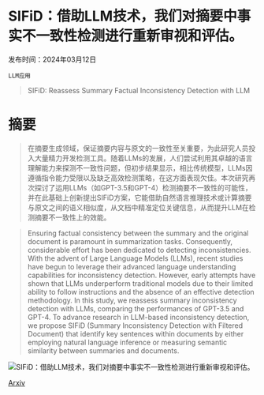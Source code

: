 # SIFiD：借助LLM技术，我们对摘要中事实不一致性检测进行重新审视和评估。

发布时间：2024年03月12日

`LLM应用`

> SIFiD: Reassess Summary Factual Inconsistency Detection with LLM

# 摘要

> 在摘要生成领域，保证摘要内容与原文的一致性至关重要，为此研究人员投入大量精力开发检测工具。随着LLMs的发展，人们尝试利用其卓越的语言理解能力来探测不一致性问题，但初步结果显示，相比传统模型，LLMs因遵循指令能力受限以及缺乏高效检测策略，在这方面表现欠佳。本次研究再次探讨了运用LLMs（如GPT-3.5和GPT-4）检测摘要不一致性的可能性，并在此基础上创新提出SIFiD方案，它能借助自然语言推理技术或计算摘要与原文之间的语义相似度，从文档中精准定位关键信息，从而提升LLM在检测摘要不一致性上的效能。

> Ensuring factual consistency between the summary and the original document is paramount in summarization tasks. Consequently, considerable effort has been dedicated to detecting inconsistencies. With the advent of Large Language Models (LLMs), recent studies have begun to leverage their advanced language understanding capabilities for inconsistency detection. However, early attempts have shown that LLMs underperform traditional models due to their limited ability to follow instructions and the absence of an effective detection methodology. In this study, we reassess summary inconsistency detection with LLMs, comparing the performances of GPT-3.5 and GPT-4. To advance research in LLM-based inconsistency detection, we propose SIFiD (Summary Inconsistency Detection with Filtered Document) that identify key sentences within documents by either employing natural language inference or measuring semantic similarity between summaries and documents.

![SIFiD：借助LLM技术，我们对摘要中事实不一致性检测进行重新审视和评估。](../../../paper_images/2403.07557/x1.png)

[Arxiv](https://arxiv.org/abs/2403.07557)